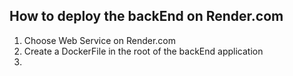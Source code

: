 ## How to deploy the backEnd on Render.com


1. Choose Web Service on Render.com
2. Create a DockerFile in the root of the backEnd application
3. 